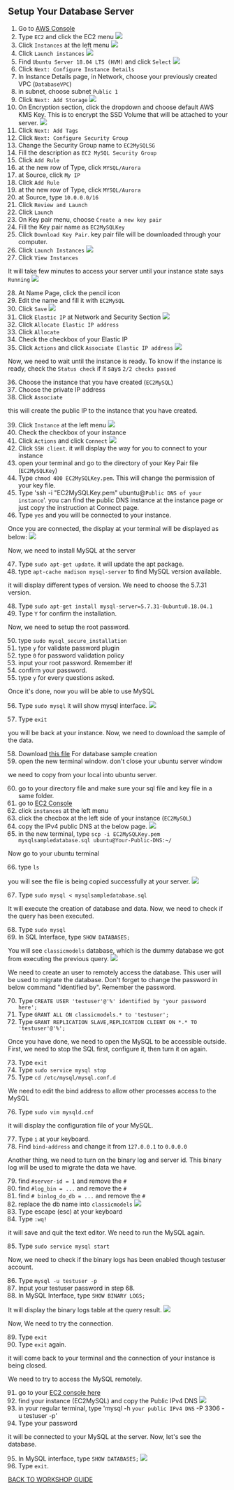 ## Setup Your Database Server

1. Go to [AWS Console](https://console.aws.amazon.com/console/home?region=us-east-1#)
2. Type `EC2` and click the EC2 menu
    ![](../../images/Migration/SetupEC2/2.png)
3. Click `Instances` at the left menu
    ![](../../images/Migration/SetupEC2/3.png)
4. Click `Launch instances`
    ![](../../images/Migration/SetupEC2/4.png)
5. Find `Ubuntu Server 18.04 LTS (HVM)` and click `Select`
    ![](../../images/Migration/SetupEC2/5.png)
6. Click `Next: Configure Instance Details`
7. In Instance Details page, in Network, choose your previously created VPC (`DatabaseVPC`)
8. in subnet, choose subnet `Public 1`
9. Click `Next: Add Storage`
    ![](../../images/Migration/SetupEC2/9.png)
10. On Encryption section, click the dropdown and choose default AWS KMS Key. This is to encrypt the SSD Volume that will be attached to your server.
    ![](../../images/Migration/SetupEC2/10.png)
11. Click `Next: Add Tags`
12. Click `Next: Configure Security Group`
13. Change the Security Group name to `EC2MySQLSG`
14. Fill the description as `EC2 MySQL Security Group`
15. Click `Add Rule`
16. at the new row of Type, click `MYSQL/Aurora`
17. at Source, click `My IP`
18. Click `Add Rule`
19. at the new row of Type, click `MYSQL/Aurora`
20. at Source, type `10.0.0.0/16`
21. Click `Review and Launch`
22. Click `Launch`
23. On Key pair menu, choose `Create a new key pair`
24. Fill the Key pair name as `EC2MySQLKey`
25. Click `Download Key Pair`. key pair file will be downloaded through your computer.
26. Click `Launch Instances`
    ![](../../images/Migration/SetupEC2/26.png)
27. Click `View Instances`

It will take few minutes to access your server until your instance state says `Running`
    ![](../../images/Migration/SetupEC2/27.png)

28. At Name Page, click the pencil icon
29. Edit the name and fill it with `EC2MySQL`
30. Click `Save`
    ![](../../images/Migration/SetupEC2/30.png)
31. Click `Elastic IP` at Network and Security Section
    ![](../../images/Migration/SetupEC2/31.png)
32. Click `Allocate Elastic IP address`
33. Click `Allocate`
34. Check the checkbox of your Elastic IP 
35. Click `Actions` and click `Associate Elastic IP address`
    ![](../../images/Migration/SetupEC2/35.png)

Now, we need to wait until the instance is ready. To know if the instance is ready, check the `Status check` if it says `2/2 checks passed`

36. Choose the instance that you have created (`EC2MySQL`)
37. Choose the private IP address
38. Click `Associate`

this will create the public IP to the instance that you have created.

39. Click `Instance` at the left menu
    ![](../../images/Migration/SetupEC2/39.png)
40. Check the checkbox of your instance
41. Click `Actions` and click `Connect`
    ![](../../images/Migration/SetupEC2/41.png)
42. Click `SSH client`. it will display the way for you to connect to your instance
43. open your terminal and go to the directory of your Key Pair file (`EC2MySQLKey`)
44. Type `chmod 400 EC2MySQLKey.pem`. This will change the permission of your key file.
45. Type 'ssh -i "EC2MySQLKey.pem" ubuntu@`Public DNS of your instance`'. you can find the public DNS instance at the instance page or just copy the instruction at Connect page.
46. Type `yes` and you will be connected to your instance.

Once you are connected, the display at your terminal will be displayed as below:
    ![](../../images/Migration/SetupEC2/46.png)

Now, we need to install MySQL at the server

47. Type `sudo apt-get update`. it will update the apt package.
48. type `apt-cache madison mysql-server` to find MySQL version available.

it will display different types of version. We need to choose the 5.7.31 version.

48. Type `sudo apt-get install mysql-server=5.7.31-0ubuntu0.18.04.1`
49. Type `Y` for confirm the installation.

Now, we need to setup the root password.

50. type `sudo mysql_secure_installation`
51. type `y` for validate password plugin
52. type `0` for password validation policy
53. input your root password. Remember it!
54. confirm your password.
55. type `y` for every questions asked.

Once it's done, now you will be able to use MySQL

56. Type `sudo mysql`
it will show mysql interface.
    ![](../../images/Migration/SetupEC2/56.png)

57. Type `exit`

you will be back at your instance. Now, we need to download the sample of the data.

58. Download [this file](../../files/Migration/SetupEC2/mysqlsampledatabase.sql) For database sample creation
59. open the new terminal window. don't close your ubuntu server window

we need to copy from your local into ubuntu server.

60. go to your directory file and make sure your sql file and key file in a same folder.
61. go to [EC2 Console](https://console.aws.amazon.com/ec2/v2/home?region=us-east-1#Home:)
62. click `instances` at the left menu
63. click the checbox at the left side of your instance (`EC2MySQL`)
64. copy the IPv4 public DNS at the below page.
    ![](../../images/Migration/SetupEC2/64.png)
65. in the new terminal, type `scp -i EC2MySQLKey.pem mysqlsampledatabase.sql ubuntu@Your-Public-DNS:~/`

Now go to your ubuntu terminal

66. type `ls`

you will see the file is being copied successfully at your server.
    ![](../../images/Migration/SetupEC2/66.png)

67. Type `sudo mysql < mysqlsampledatabase.sql`

It will execute the creation of database and data. Now, we need to check if the query has been executed.

68. Type `sudo mysql`
69. In SQL Interface, type `SHOW DATABASES;`

You will see `classicmodels` database, which is the dummy database we got from executing the previous query.
    ![](../../images/Migration/SetupEC2/69.png)

We need to create an user to remotely access the database. This user will be used to migrate the database. Don't forget to change the password in below command "Identified by". Remember the password.

70. Type `CREATE USER 'testuser'@'%' identified by 'your password here';`
71. Type `GRANT ALL ON classicmodels.* to 'testuser';`
72. Type `GRANT REPLICATION SLAVE,REPLICATION CLIENT ON *.* TO 'testuser'@'%';`

Once you have done, we need to open the MySQL to be accessible outside. First, we need to stop the SQL first, configure it, then turn it on again.

73. Type `exit`
74. Type `sudo service mysql stop`
75. Type `cd /etc/mysql/mysql.conf.d`

We need to edit the bind address to allow other processes access to the MySQL

76. Type `sudo vim mysqld.cnf`

it will display the configuration file of your MySQL.

77. Type `i` at your keyboard.
78. Find `bind-address` and change it from `127.0.0.1` to `0.0.0.0`

Another thing, we need to turn on the binary log and server id. This binary log will be used to migrate the data we have.

79. find `#server-id = 1` and remove the `#`
80. find `#log_bin = ...` and remove the `#`
81. find `# binlog_do_db = ...` and remove the `#`
82. replace the db name into `classicmodels`
    ![](../../images/Migration/SetupEC2/82.png)
83. Type escape (esc) at your keyboard
84. Type `:wq!`

it will save and quit the text editor. We need to run the MySQL again.

85. Type `sudo service mysql start`

Now, we need to check if the binary logs has been enabled though testuser account.

86. Type `mysql -u testuser -p`
87. Input your testuser password in step 68.
88. In MySQL Interface, type `SHOW BINARY LOGS;`

It will display the binary logs table at the query result.
    ![](../../images/Migration/SetupEC2/88.png)

Now, We need to try the connection.

89. Type `exit`
90. Type `exit` again.

it will come back to your terminal and the connection of your instance is being closed.

We need to try to access the MySQL remotely.

91. go to your [EC2 console here](https://console.aws.amazon.com/ec2/v2/home?region=us-east-1#)
92. find your instance (EC2MySQL) and copy the Public IPv4 DNS
   ![](../../images/Migration/SetupEC2/92.png)
93. in your regular terminal, type 'mysql -h `your public IPv4 DNS` -P 3306 -u testuser -p'
94. Type your password

it will be connected to your MySQL at the server. Now, let's see the database.

95. In MySQL interface, type `SHOW DATABASES;`
    ![](../../images/Migration/SetupEC2/95.png)
96. Type `exit`.

[BACK TO WORKSHOP GUIDE](../../README.md)